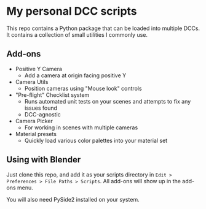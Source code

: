 # My personal DCC scripts

This repo contains a Python package that can be loaded into multiple DCCs. It contains a collection of small utilities I commonly use.

## Add-ons

- Positive Y Camera
  - Add a camera at origin facing positive Y
- Camera Utils
  - Position cameras using "Mouse look" controls
- "Pre-flight" Checklist system
  - Runs automated unit tests on your scenes and attempts to fix any issues found
  - DCC-agnostic
- Camera Picker
  - For working in scenes with multiple cameras
- Material presets
  - Quickly load various color palettes into your material set

## Using with Blender

Just clone this repo, and add it as your scripts directory in `Edit > Preferences > File Paths > Scripts`. All add-ons will show up in the add-ons menu.

You will also need PySide2 installed on your system.
